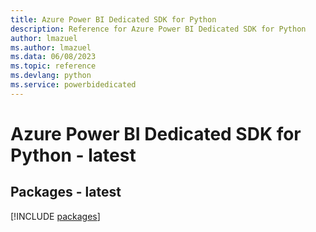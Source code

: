 ```yaml
---
title: Azure Power BI Dedicated SDK for Python
description: Reference for Azure Power BI Dedicated SDK for Python
author: lmazuel
ms.author: lmazuel
ms.data: 06/08/2023
ms.topic: reference
ms.devlang: python
ms.service: powerbidedicated
---
```

# Azure Power BI Dedicated SDK for Python - latest
## Packages - latest
[!INCLUDE [packages](power-bi-dedicated-index.md)]